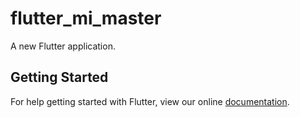 # flutter_mi_master

A new Flutter application.

## Getting Started

For help getting started with Flutter, view our online
[documentation](https://flutter.io/).

